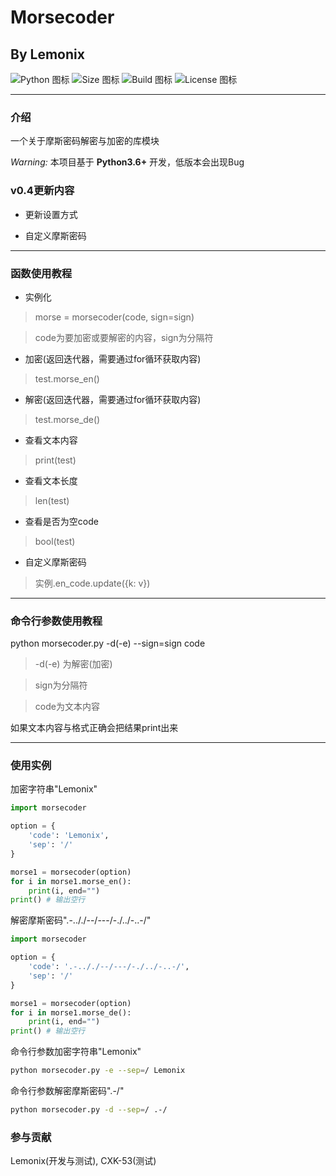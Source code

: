 # Morsecoder
## By Lemonix

![Python 图标](https://img.shields.io/badge/Python-3.6%2B-brightgreen?style=for-the-badge&logo=appveyor)
![Size 图标](https://img.shields.io/badge/Size-4.6k-brightgreen?style=for-the-badge&logo=appveyor)
![Build 图标](https://img.shields.io/badge/Build-Passing-brightgreen?style=for-the-badge&logo=appveyor)
![License 图标](https://img.shields.io/badge/License-Apache-brightgreen?style=for-the-badge&logo=appveyor)



***
### 介绍
一个关于摩斯密码解密与加密的库模块

 _Warning:_ 本项目基于 **Python3.6+** 开发，低版本会出现Bug

### v0.4更新内容
- 更新设置方式

- 自定义摩斯密码

***
### 函数使用教程
- 实例化
> morse = morsecoder(code, sign=sign)

> code为要加密或要解密的内容，sign为分隔符
- 加密(返回迭代器，需要通过for循环获取内容)
> test.morse_en()
- 解密(返回迭代器，需要通过for循环获取内容)
> test.morse_de()
- 查看文本内容
> print(test)
- 查看文本长度
> len(test)
- 查看是否为空code
> bool(test)
- 自定义摩斯密码
> 实例.en_code.update({k: v})

***
### 命令行参数使用教程
python morsecoder.py -d(-e) --sign=sign code

> -d(-e) 为解密(加密)

> sign为分隔符

> code为文本内容

如果文本内容与格式正确会把结果print出来
***

### 使用实例

加密字符串"Lemonix"
```python
import morsecoder

option = {
    'code': 'Lemonix', 
    'sep': '/'
}

morse1 = morsecoder(option)
for i in morse1.morse_en():
    print(i, end="")
print() # 输出空行
```

解密摩斯密码".-.././--/---/-./../-..-/"

```python
import morsecoder

option = {
    'code': '.-.././--/---/-./../-..-/', 
    'sep': '/'
}

morse1 = morsecoder(option)
for i in morse1.morse_de():
    print(i, end="")
print() # 输出空行
```

命令行参数加密字符串"Lemonix"

```bash
python morsecoder.py -e --sep=/ Lemonix
```

命令行参数解密摩斯密码".-/"

```bash
python morsecoder.py -d --sep=/ .-/
```




### 参与贡献
Lemonix(开发与测试), CXK-53(测试)
